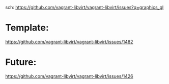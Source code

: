 sch: https://github.com/vagrant-libvirt/vagrant-libvirt/issues?q=graphics_gl

# Template:
https://github.com/vagrant-libvirt/vagrant-libvirt/issues/1482

# Future:
https://github.com/vagrant-libvirt/vagrant-libvirt/issues/1426
